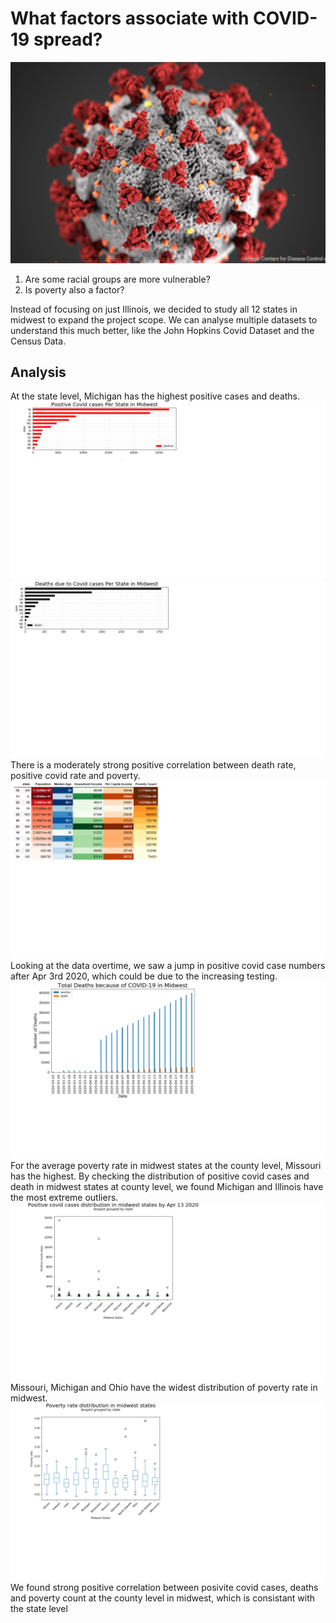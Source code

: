 # What factors associate with COVID-19 spread?
![covid](proj1.jpg)

  1. Are some racial groups are more vulnerable?
  2. Is poverty also a factor?

Instead of focusing on just Illinois, we decided to study all 12 states in midwest to expand the project scope.
We can analyse multiple datasets to understand this much better, like the John Hopkins Covid Dataset and the  Census Data. 

## Analysis
At the state level, Michigan has the highest positive cases and deaths.
![MI1](covid1.png)
![MI2](covid2.png)
There is a moderately strong positive correlation between death rate, positive covid rate and poverty.
![MI3](covid3.png)
Looking at the data overtime, we saw a jump in positive covid case numbers after Apr 3rd 2020, which could be due to the increasing testing.
![MI6](covid6.png)
For the average poverty rate in midwest states at the county level, Missouri has the highest.
By checking the distribution of positive covid cases and death in midwest states at county level, we found Michigan and Illinois have the most extreme outliers.
![MI5](covid5.png)
Missouri, Michigan and Ohio have the widest distribution of poverty rate in midwest.
![MI4](covid4.png)
We found strong positive correlation between posivite covid cases, deaths and poverty count at the county level in midwest, which is consistant with the state level
